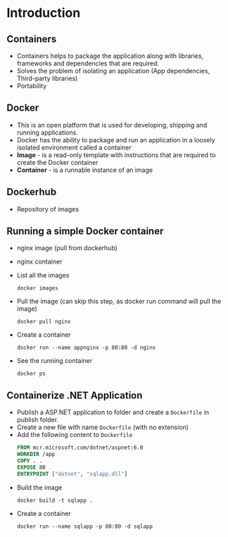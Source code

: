 # Introduction
## Containers
- Containers helps to package the application along with libraries, frameworks and dependencies that are required.
- Solves the problem of isolating an application (App dependencies, Third-party libraries)
- Portability

## Docker
- This is an open platform that is used for developing, shipping and running applications.
- Docker has the ability to package and run an application in a loosely isolated environment called a container
- **Image** - is a read-only template with instructions that are required to create the Docker container
- **Container** - is a runnable instance of an image

## Dockerhub
- Repository of images

## Running a simple Docker container
- nginx image (pull from dockerhub)
- nginx container

- List all the images
    ```
    docker images
    ```

- Pull the image (can skip this step, as docker run command will pull the image)
    ```
    docker pull nginx
    ```

- Create a container
    ```
    docker run --name appnginx -p 80:80 -d nginx
    ```

- See the running container
    ```
    docker ps
    ```

## Containerize .NET Application
- Publish a ASP.NET application to folder and create a `Dockerfile` in publish folder.
- Create a new file with name `Dockerfile` (with no extension)
- Add the following content to `Dockerfile`
    ```dockerfile
    FROM mcr.microsoft.com/dotnet/aspnet:6.0
    WORKDIR /app
    COPY . .
    EXPOSE 80
    ENTRYPOINT ["dotnet", "sqlapp.dll"]
    ```
- Build the image
    ```
    docker build -t sqlapp .
    ```
- Create a container
    ```
    docker run --name sqlapp -p 80:80 -d sqlapp
    ```